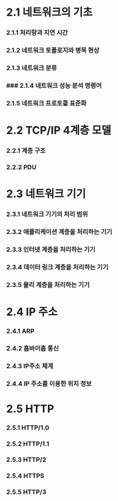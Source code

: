 # 2.1 네트워크의 기초
  ### 2.1.1 처리량과 지연 시간
  ### 2.1.2 네트워크 토폴로지와 병목 현상
  ### 2.1.3 네트워크 분류
  ### ### 2.1.4 네트워크 성능 분석 명령어
  ### 2.1.5 네트워크 프로토콜 표준화

# 2.2 TCP/IP 4계층 모델
  ### 2.2.1 계층 구조
  ### 2.2.2 PDU

# 2.3 네트워크 기기
  ### 2.3.1 네트워크 기기의 처리 범위
  ### 2.3.2 애플리케이션 계층을 처리하는 기기
  ### 2.3.3 인터넷 계층을 처리하는 기기
  ### 2.3.4 데이터 링크 계층을 처리하는 기기
  ### 2.3.5 물리 계층을 처리하는 기기
  
# 2.4 IP 주소
  ### 2.4.1 ARP
  ### 2.4.2 홉바이홉 통신
  ### 2.4.3 IP주소 체계
  ### 2.4.4 IP 주소를 이용한 위치 정보
  
# 2.5 HTTP
  ### 2.5.1 HTTP/1.0
  ### 2.5.2 HTTP/1.1
  ### 2.5.3 HTTP/2
  ### 2.5.4 HTTPS
  ### 2.5.5 HTTP/3
  
